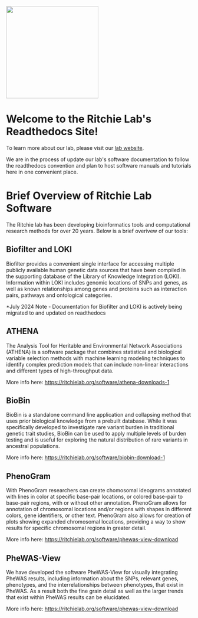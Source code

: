 <img src="images/ritchie-lab-logo-2022-v3-horizontal-transparent.png" width="250">

# Welcome to the Ritchie Lab's Readthedocs Site!
To learn more about our lab, please visit our [lab website](https://ritchielab.org/).

We are in the process of update our lab's software documentation to follow the readthedocs convention and plan to host software manuals and tutorials here in one convenient place.

# Brief Overview of Ritchie Lab Software 
The Ritchie lab has been developing bioinformatics tools and computational research methods for over 20 years. Below is a brief overivew of our tools:

## Biofilter and LOKI
Biofilter provides a convenient single interface for accessing multiple publicly available human genetic data sources that have been compiled in the supporting database of the Library of Knowledge Integration (LOKI). Information within LOKI includes genomic locations of SNPs and genes, as well as known relationships among genes and proteins such as interaction pairs, pathways and ontological categories.

*July 2024 Note - Documentation for Biofilter and LOKI is actively being migrated to and updated on readthedocs

## ATHENA
The Analysis Tool for Heritable and Environmental Network Associations (ATHENA) is a software package that combines statistical and biological variable selection methods with machine learning modeling techniques to identify complex prediction models that can include non-linear interactions and different types of high-throughput data.

More info here: https://ritchielab.org/software/athena-downloads-1

## BioBin
BioBin is a standalone command line application and collapsing method that uses prior biological knowledge from a prebuilt database. While it was specifically developed to investigate rare variant burden in traditional genetic trait studies, BioBin can be used to apply multiple levels of burden testing and is useful for exploring the natural distribution of rare variants in ancestral populations.

More info here: https://ritchielab.org/software/biobin-download-1 

## PhenoGram
With PhenoGram researchers can create chomosomal ideograms annotated with lines in color at specific base-pair locations, or colored base-pair to base-pair regions, with or without other annotation. PhenoGram allows for annotation of chromosomal locations and/or regions with shapes in different colors, gene identifiers, or other text. PhenoGram also allows for creation of plots showing expanded chromosomal locations, providing a way to show results for specific chromosomal regions in greater detail.

More info here: https://ritchielab.org/software/phewas-view-download 

## PheWAS-View
We have developed the software PheWAS-View for visually integrating PheWAS results, including information about the SNPs, relevant genes, phenotypes, and the interrelationships between phenotypes, that exist in PheWAS. As a result both the fine grain detail as well as the larger trends that exist within PheWAS results can be elucidated.

More info here: https://ritchielab.org/software/phewas-view-download